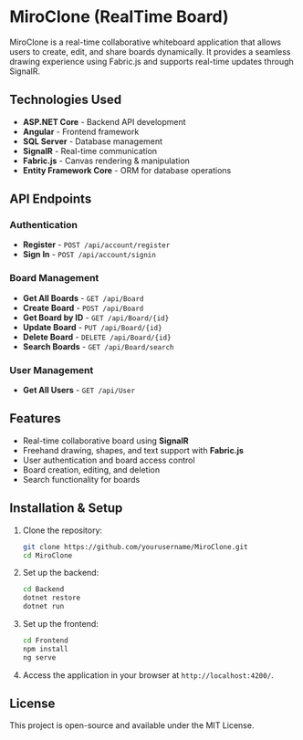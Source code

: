 # MiroClone (RealTime Board)

MiroClone is a real-time collaborative whiteboard application that allows users to create, edit, and share boards dynamically. It provides a seamless drawing experience using Fabric.js and supports real-time updates through SignalR.

## Technologies Used

- **ASP.NET Core** - Backend API development
- **Angular** - Frontend framework
- **SQL Server** - Database management
- **SignalR** - Real-time communication
- **Fabric.js** - Canvas rendering & manipulation
- **Entity Framework Core** - ORM for database operations

## API Endpoints

### Authentication

- **Register** - `POST /api/account/register`
- **Sign In** - `POST /api/account/signin`

### Board Management

- **Get All Boards** - `GET /api/Board`
- **Create Board** - `POST /api/Board`
- **Get Board by ID** - `GET /api/Board/{id}`
- **Update Board** - `PUT /api/Board/{id}`
- **Delete Board** - `DELETE /api/Board/{id}`
- **Search Boards** - `GET /api/Board/search`

### User Management

- **Get All Users** - `GET /api/User`

## Features

- Real-time collaborative board using **SignalR**
- Freehand drawing, shapes, and text support with **Fabric.js**
- User authentication and board access control
- Board creation, editing, and deletion
- Search functionality for boards

## Installation & Setup

1. Clone the repository:
   ```bash
   git clone https://github.com/yourusername/MiroClone.git
   cd MiroClone
   ```
2. Set up the backend:
   ```bash
   cd Backend
   dotnet restore
   dotnet run
   ```
3. Set up the frontend:
   ```bash
   cd Frontend
   npm install
   ng serve
   ```
4. Access the application in your browser at `http://localhost:4200/`.

## License
This project is open-source and available under the MIT License.
